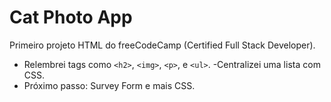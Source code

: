 # Cat Photo App
Primeiro projeto HTML do freeCodeCamp (Certified Full Stack Developer).
- Relembrei tags como `<h2>`, `<img>`, `<p>`, e `<ul>`.
-Centralizei uma lista com CSS.
- Próximo passo: Survey Form e mais CSS.
